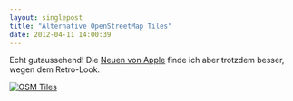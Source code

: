 ```yaml
---
layout: singlepost
title: "Alternative OpenStreetMap Tiles"
date: 2012-04-11 14:00:39
---
```

Echt gutaussehend! Die [Neuen von Apple](http://www.refnum.com/tmp/apple.html) finde ich aber trotzdem besser, wegen dem Retro-Look.

[![OSM Tiles]({{site.host}}/media/img/maptiles.png "OSM Tiles")](http://maps.stamen.com/#terrain/10/40.8754/-73.8050)